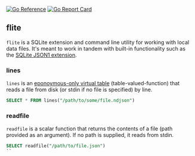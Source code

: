 [![Go Reference](https://pkg.go.dev/badge/github.com/augmentable-dev/flite.svg)](https://pkg.go.dev/github.com/augmentable-dev/flite)
[![Go Report Card](https://goreportcard.com/badge/github.com/augmentable-dev/flite)](https://goreportcard.com/report/github.com/augmentable-dev/flite)

## flite

`flite` is a SQLite extension and command line utility for working with local data files.
It's meant to work in tandem with built-in functionality such as the [SQLite JSON1 extension](https://www.sqlite.org/json1.html).

### lines

`lines` is an [eponoymous-only virtual table](https://www.sqlite.org/vtab.html#eponymous_only_virtual_tables) (table-valued-function) that reads a file from disk (or stdin if no file is specified) by line.

```sql
SELECT * FROM lines("/path/to/some/file.ndjson")
```

### readfile

`readfile` is a scalar function that returns the contents of a file (path provided as an argument).
If no path is supplied, it reads from stdin.

```sql
SELECT readfile("/path/to/file.json")
``
